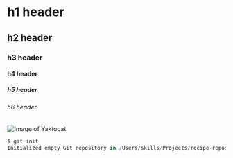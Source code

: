 # h1 header
## h2 header
### h3 header
#### h4 header
##### h5 header
###### h6 header

![Image of Yaktocat](https://octodex.github.com/images/yaktocat.png)

```powershell
$ git init
Initialized empty Git repository in /Users/skills/Projects/recipe-repository/.git/
```

